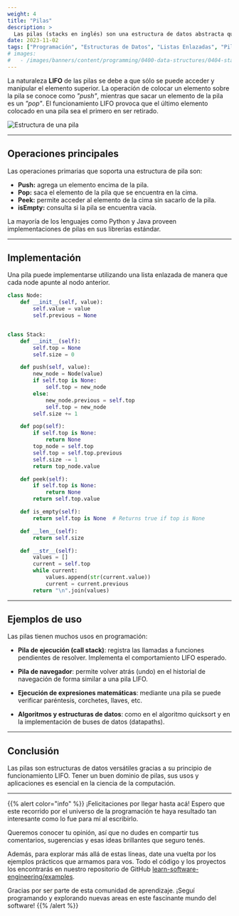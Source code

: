 ```yaml
---
weight: 4
title: "Pilas"
description: >
  Las pilas (stacks en inglés) son una estructura de datos abstracta que funciona bajo el principio LIFO (last in, first out), donde el último elemento en entrar es el primero en salir.
date: 2023-11-02
tags: ["Programación", "Estructuras de Datos", "Listas Enlazadas", "Pilas"]
# images:
#   - /images/banners/content/programming/0400-data-structures/0404-stackspng
---
```


La naturaleza **LIFO** de las pilas se debe a que sólo se puede acceder y manipular el elemento superior. La operación de colocar un elemento sobre la pila se conoce como *"push"*, mientras que sacar un elemento de la pila es un *"pop"*. El funcionamiento LIFO provoca que el último elemento colocado en una pila sea el primero en ser retirado.

![Estructura de una pila](/images/content/programming/0400-data-structures-1/diagram-stacks.jpg)

---

## Operaciones principales

Las operaciones primarias que soporta una estructura de pila son:

- **Push:** agrega un elemento encima de la pila.
- **Pop:** saca el elemento de la pila que se encuentra en la cima.
- **Peek:** permite acceder al elemento de la cima sin sacarlo de la pila.
- **isEmpty:** consulta si la pila se encuentra vacía.

La mayoría de los lenguajes como Python y Java proveen implementaciones de pilas en sus librerías estándar.

---

## Implementación

Una pila puede implementarse utilizando una lista enlazada de manera que cada node apunte al nodo anterior.

```python
class Node:
    def __init__(self, value):
        self.value = value
        self.previous = None


class Stack:
    def __init__(self):
        self.top = None
        self.size = 0

    def push(self, value):
        new_node = Node(value)
        if self.top is None:
            self.top = new_node
        else:
            new_node.previous = self.top
            self.top = new_node
        self.size += 1

    def pop(self):
        if self.top is None:
            return None
        top_node = self.top
        self.top = self.top.previous
        self.size -= 1
        return top_node.value

    def peek(self):
        if self.top is None:
            return None
        return self.top.value

    def is_empty(self):
        return self.top is None  # Returns true if top is None

    def __len__(self):
        return self.size

    def __str__(self):
        values = []
        current = self.top
        while current:
            values.append(str(current.value))
            current = current.previous
        return "\n".join(values)
```

---

## Ejemplos de uso

Las pilas tienen muchos usos en programación:

- **Pila de ejecución (call stack)**: registra las llamadas a funciones pendientes de resolver. Implementa el comportamiento LIFO esperado.

- **Pila de navegador**: permite volver atrás (undo) en el historial de navegación de forma similar a una pila LIFO.

- **Ejecución de expresiones matemáticas**: mediante una pila se puede verificar paréntesis, corchetes, llaves, etc.

- **Algoritmos y estructuras de datos**: como en el algoritmo quicksort y en la implementación de buses de datos (datapaths).

---

## Conclusión

Las pilas son estructuras de datos versátiles gracias a su principio de funcionamiento LIFO. Tener un buen dominio de pilas, sus usos y aplicaciones es esencial en la ciencia de la computación.

---

{{% alert color="info" %}}
¡Felicitaciones por llegar hasta acá! Espero que este recorrido por el universo de la programación te haya resultado tan interesante como lo fue para mí al escribirlo.

Queremos conocer tu opinión, así que no dudes en compartir tus comentarios, sugerencias y esas ideas brillantes que seguro tenés.

Además, para explorar más allá de estas líneas, date una vuelta por los ejemplos prácticos que armamos para vos. Todo el código y los proyectos los encontrarás en nuestro repositorio de GitHub [learn-software-engineering/examples](https://github.com/learn-software-engineering/examples).

Gracias por ser parte de esta comunidad de aprendizaje. ¡Seguí programando y explorando nuevas areas en este fascinante mundo del software!
{{% /alert %}}
